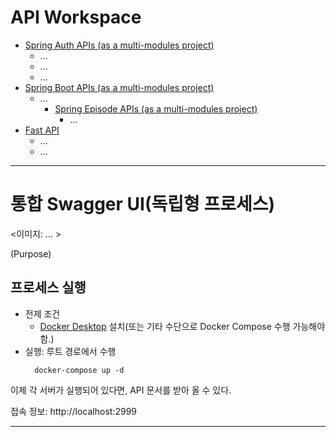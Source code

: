 # API Workspace
- [Spring Auth APIs (as a multi-modules project)]()
  - ...
  - ...
  - ...
- [Spring Boot APIs (as a multi-modules project)]()
  - ...
    - [Spring Episode APIs (as a multi-modules project)]()
      - ...
- [Fast API]()
  - ...
  - ...

---

# 통합 Swagger UI(독립형 프로세스)

<이미지: ... >

(Purpose)

## 프로세스 실행

- 전제 조건
  - [Docker Desktop]() 설치(또는 기타 수단으로 Docker Compose 수행 가능해야 함.)
- 실행: 루트 경로에서 수행
  ```shell
    docker-compose up -d
  ```

이제 각 서버가 실행되어 있다면, API 문서를 받아 올 수 있다.

접속 정보: http://localhost:2999

---